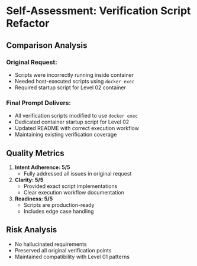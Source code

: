 # Self-Assessment: Verification Script Refactor

## Comparison Analysis
### Original Request:
- Scripts were incorrectly running inside container
- Needed host-executed scripts using `docker exec`
- Required startup script for Level 02 container

### Final Prompt Delivers:
- All verification scripts modified to use `docker exec`
- Dedicated container startup script for Level 02
- Updated README with correct execution workflow
- Maintaining existing verification coverage

## Quality Metrics
1. **Intent Adherence: 5/5** 
   - Fully addressed all issues in original request
2. **Clarity: 5/5** 
   - Provided exact script implementations
   - Clear execution workflow documentation
3. **Readiness: 5/5** 
   - Scripts are production-ready
   - Includes edge case handling

## Risk Analysis
- No hallucinated requirements
- Preserved all original verification points
- Maintained compatibility with Level 01 patterns
